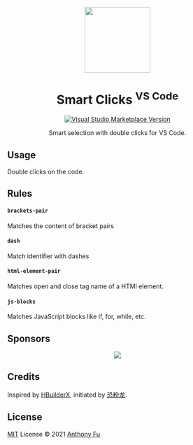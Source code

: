 <p align="center">
<img src="https://raw.githubusercontent.com/antfu/vscode-smart-clicks/main/res/icon.png" height="150">
</p>

<h1 align="center">Smart Clicks <sup>VS Code</sup></h1>

<p align="center">
<a href="https://marketplace.visualstudio.com/items?itemName=antfu.smart-clicks" target="__blank"><img src="https://img.shields.io/visual-studio-marketplace/v/smart-clicks.svg?color=eee&amp;label=VS%20Code%20Marketplace&logo=visual-studio-code" alt="Visual Studio Marketplace Version" /></a>
</p>

<p align="center">
Smart selection with double clicks for VS Code.
</p>

## Usage

Double clicks on the code.

## Rules

<!-- Generated from JSDocs, do not modify it directly -->
<!--rules-->
#### `brackets-pair`

Matches the content of bracket pairs

#### `dash`

Match identifier with dashes

#### `html-element-pair`

Matches open and close tag name of a HTMl element.

#### `js-blocks`

Matches JavaScript blocks like if, for, while, etc.
<!--rules-->

## Sponsors

<p align="center">
  <a href="https://cdn.jsdelivr.net/gh/antfu/static/sponsors.svg">
    <img src='https://cdn.jsdelivr.net/gh/antfu/static/sponsors.png'/>
  </a>
</p>

## Credits

Inspired by [HBuilderX](https://www.dcloud.io/hbuilderx.html), initiated by [恐粉龙](https://space.bilibili.com/432190144).

## License

[MIT](./LICENSE) License © 2021 [Anthony Fu](https://github.com/antfu)
